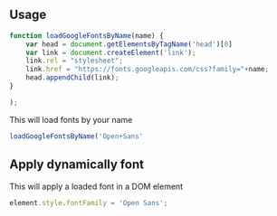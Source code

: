 ## Usage

```js
function loadGoogleFontsByName(name) {
    var head = document.getElementsByTagName('head')[0] 
    var link = document.createElement('link');
    link.rel = "stylesheet";
    link.href = "https://fonts.googleapis.com/css?family="+name;
    head.appendChild(link);
}

);
```

This will load fonts by your name

```js
loadGoogleFontsByName('Open+Sans'
```

## Apply dynamically font

This will apply a loaded font in a DOM element

```js
element.style.fontFamily = 'Open Sans';
```
